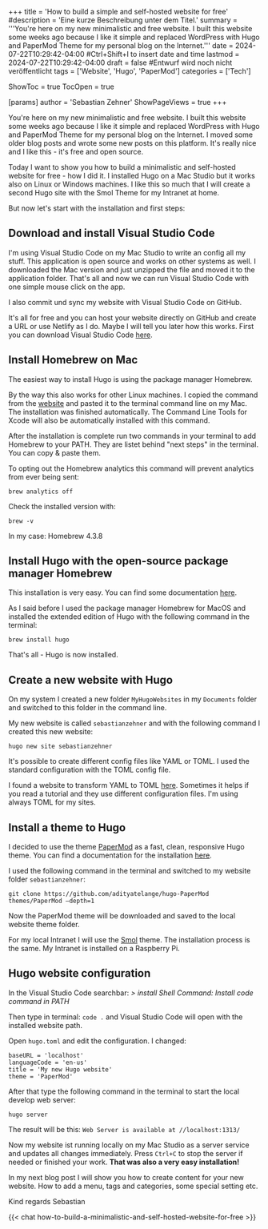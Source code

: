 +++
title = 'How to build a simple and self-hosted website for free'
#description = 'Eine kurze Beschreibung unter dem Titel.'
summary = '''You're here on my new minimalistic and free website. I built this website some weeks ago because I like it simple and replaced WordPress with Hugo and PaperMod Theme for my personal blog on the Internet.'''
date = 2024-07-22T10:29:42-04:00 #Ctrl+Shift+I to insert date and time
lastmod = 2024-07-22T10:29:42-04:00
draft = false #Entwurf wird noch nicht veröffentlicht
tags = ['Website', 'Hugo', 'PaperMod']
categories = ['Tech']

ShowToc = true
TocOpen = true

[params]
    author = 'Sebastian Zehner'
    ShowPageViews = true
+++

You're here on my new minimalistic and free website. I built this website some weeks ago because I like it simple and replaced WordPress with Hugo and PaperMod Theme for my personal blog on the Internet. I moved some older blog posts and wrote some new posts on this platform. It's really nice and I like this - it's free and open source.

Today I want to show you how to build a minimalistic and self-hosted website for free - how I did it. I installed Hugo on a Mac Studio but it works also on Linux or Windows machines. I like this so much that I will create a second Hugo site with the Smol Theme for my Intranet at home.

But now let's start with the installation and first steps:

## Download and install Visual Studio Code

I'm using Visual Studio Code on my Mac Studio to write an config all my stuff. This application is open source and works on other systems as well. I downloaded the Mac version and just unzipped the file and moved it to the application folder. That's all and now we can run Visual Studio Code with one simple mouse click on the app.

I also commit und sync my website with Visual Studio Code on GitHub.

It's all for free and you can host your website directly on GitHub and create a URL or use Netlify as I do. Maybe I will tell you later how this works. First you can download Visual Studio Code [here](https://code.visualstudio.com/).

## Install Homebrew on Mac

The easiest way to install Hugo is using the package manager Homebrew.

By the way this also works for other Linux machines. I copied the command from the [website](https://brew.sh/) and pasted it to the terminal command line on my Mac. The installation was finished automatically. The Command Line Tools for Xcode will also be automatically installed with this command.

After the installation is complete run two commands in your terminal to add Homebrew to your PATH. They are listet behind "next steps" in the terminal. You can copy & paste them.

To opting out the Homebrew analytics this command will prevent analytics from ever being sent:

`brew analytics off`

Check the installed version with:

`brew -v`

In my case: Homebrew 4.3.8

## Install Hugo with the open-source package manager Homebrew

This installation is very easy. You can find some documentation [here](https://gohugo.io/installation/macos/).

As I said before I used the package manager Homebrew for MacOS and installed the extended edition of Hugo with the following command in the terminal:

`brew install hugo`

That's all - Hugo is now installed.

## Create a new website with Hugo

On my system I created a new folder `MyHugoWebsites` in my `Documents` folder and switched to this folder in the command line.

My new website is called `sebastianzehner` and with the following command I created this new website:

`hugo new site sebastianzehner`

It's possible to create different config files like YAML or TOML. I used the standard configuration with the TOML config file.

I found a website to transform YAML to TOML [here](https://transform.tools/yaml-to-toml). Sometimes it helps if you read a tutorial and they use different configuration files. I'm using always TOML for my sites.

## Install a theme to Hugo

I decided to use the theme [PaperMod](https://themes.gohugo.io/themes/hugo-papermod/) as a fast, clean, responsive Hugo theme. You can find a documentation for the installation [here](https://github.com/adityatelange/hugo-PaperMod/wiki/Installation).

I used the following command in the terminal and switched to my website folder `sebastianzehner`:

`git clone https://github.com/adityatelange/hugo-PaperMod themes/PaperMod –depth=1`

Now the PaperMod theme will be downloaded and saved to the local website theme folder.

For my local Intranet I will use the [Smol](https://github.com/colorchestra/smol) theme. The installation process is the same. My Intranet is installed on a Raspberry Pi.

## Hugo website configuration

In the Visual Studio Code searchbar: *> install Shell Command: Install code command in PATH*

Then type in terminal: `code .` and Visual Studio Code will open with the installed website path.

Open `hugo.toml` and edit the configuration. I changed:

```
baseURL = 'localhost'
languageCode = 'en-us'
title = 'My new Hugo website'
theme = 'PaperMod'
```

After that type the following command in the terminal to start the local develop web server:

`hugo server`

The result will be this: `Web Server is available at //localhost:1313/`

Now my website ist running locally on my Mac Studio as a server service and updates all changes immediately. Press `Ctrl+C` to stop the server if needed or finished your work. **That was also a very easy installation!**

In my next blog post I will show you how to create content for your new website. How to add a menu, tags and categories, some special setting etc.

Kind regards Sebastian

{{< chat how-to-build-a-minimalistic-and-self-hosted-website-for-free >}}

